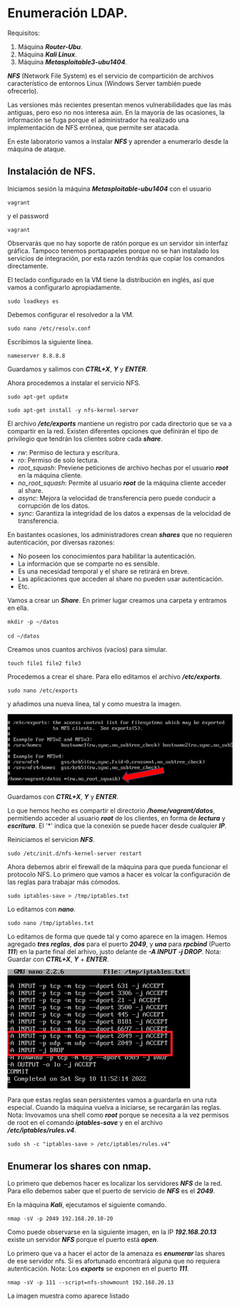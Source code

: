 # Enumeración LDAP.

Requisitos:
1. Máquina ***Router-Ubu***.
2. Máquina ***Kali Linux***.
3. Máquina ***Metasploitable3-ubu1404***.


***NFS*** (Network File System) es el servicio de compartición de archivos característico de entornos Linux (Windows Server también puede ofrecerlo).

Las versiones más recientes presentan menos vulnerabilidades que las más antiguas, pero eso no nos interesa aún. En la mayoría de las ocasiones, la información se fuga porque el administrador ha realizado una implementación de NFS errónea, que permite ser atacada.

En este laboratorio vamos a instalar ***NFS*** y aprender a enumerarlo desde la máquina de ataque.

## Instalación de NFS.

Iniciamos sesión la máquina ***Metasploitable-ubu1404*** con el usuario
```
vagrant
```

y el password
```
vagrant
```

Observarás que no hay soporte de ratón porque es un servidor sin interfaz gráfica. Tampoco tenemos portapapeles porque no se han instalado los servicios de integración, por esta razón tendrás que copiar los comandos directamente.

El teclado configurado en la VM tiene la distribución en inglés, así que vamos a configurarlo apropiadamente.
```
sudo loadkeys es
```

Debemos configurar el resolvedor a la VM.
```
sudo nano /etc/resolv.conf
```

Escribimos la siguiente línea.
```
nameserver 8.8.8.8
```

Guardamos y salimos con ***CTRL+X***, ***Y*** y ***ENTER***.

Ahora procedemos a instalar el servicio NFS.
```
sudo apt-get update
```
```
sudo apt-get install -y nfs-kernel-server
```

El archivo ***/etc/exports*** mantiene un registro por cada directorio que se va a compartir en la red. Existen diferentes opciones que definirán el tipo de privilegio que tendrán los clientes sobre cada ***share***.

* *rw*: Permiso de lectura y escritura.
* *ro*: Permiso de solo lectura.
* *root_squash*: Previene peticiones de archivo hechas por el usuario ***root*** en la máquina cliente.
* *no_root_squash*: Permite al usuario ***root*** de la máquina cliente acceder al share.
* *async*: Mejora la velocidad de transferencia pero puede conducir a corrupción de los datos.
* *sync*: Garantiza la integridad de los datos a expensas de la velocidad de transferencia.

En bastantes ocasiones, los administradores crean ***shares*** que no requieren autenticación, por diversas razones:

* No poseen los conocimientos para habilitar la autenticación.
* La información que se comparte no es sensible.
* Es una necesidad temporal y el share se retirará en breve.
* Las aplicaciones que acceden al share no pueden usar autenticación.
* Etc.

Vamos a crear un ***Share***. En primer lugar creamos una carpeta y entramos en ella.
```
mkdir -p ~/datos

cd ~/datos
```

Creamos unos cuantos archivos (vacíos) para simular.
```
touch file1 file2 file3
```

Procedemos a crear el share. Para ello editamos el archivo ***/etc/exports***.
```
sudo nano /etc/exports
```

y añadimos una nueva línea, tal y como muestra la imagen.

![Crear share](../img/lab-04-D/202209101204.png)

Guardamos con ***CTRL+X***, ***Y*** y ***ENTER***.

Lo que hemos hecho es compartir el directorio ***/home/vagrant/datos***, permitiendo acceder al usuario ***root*** de los clientes, en forma de ***lectura*** y ***escritura***. El '*' indica que la conexión se puede hacer desde cualquier ***IP***.

Reiniciamos el servicion ***NFS***.
```
sudo /etc/init.d/nfs-kernel-server restart
```

Ahora debemos abrir el firewall de la máquina para que pueda funcionar el protocolo NFS. Lo primero que vamos a hacer es volcar la configuración de las reglas para trabajar más cómodos.
```
sudo iptables-save > /tmp/iptables.txt
```

Lo editamos con ***nano***.
```
sudo nano /tmp/iptables.txt
```

Lo editamos de forma que quede tal y como aparece en la imagen. Hemos agregado ***tres reglas***, ***dos*** para el puerto ***2049***, y ***una*** para ***rpcbind*** (Puerto ***111***) en la parte final del arhivo, justo delante de ***-A INPUT -j DROP***.
Nota: Guardar con ***CTRL+X***, ***Y*** + ***ENTER***.

![Reglas NFS iptables](../img/lab-04-D/202209101357.png)

Para que estas reglas sean persistentes vamos a guardarla en una ruta especial. Cuando la máquina vuelva a iniciarse, se recargarán las reglas.
Nota: Invovamos una shell como ***root*** porque se necesita a la vez permisos de root en el comando ***iptables-save*** y en el archivo ***/etc/iptables/rules.v4***.

```
sudo sh -c "iptables-save > /etc/iptables/rules.v4"
```


## Enumerar los shares con nmap.

Lo primero que debemos hacer es localizar los servidores ***NFS*** de la red. Para ello debemos saber que el puerto de servicio de ***NFS*** es el ***2049***.

En la máquina ***Kali***, ejecutamos el siguiente comando.
```
nmap -sV -p 2049 192.168.20.10-20
```

Como puede observarse en la siguiente imagen, en la IP ***192.168.20.13*** existe un servidor ***NFS*** porque el puerto está ***open***.

Lo primero que va a hacer el actor de la amenaza es ***enumerar*** las shares de ese servidor nfs. Si es afortunado encontrará alguna que no requiera autenticación.
Nota: Los ***exports*** se exponen en el puerto ***111***.
```
nmap -sV -p 111 --script=nfs-showmount 192.168.20.13
```

La imagen muestra como aparece listado 